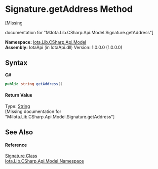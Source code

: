 # Signature.getAddress Method 
 

\[Missing <summary> documentation for "M:Iota.Lib.CSharp.Api.Model.Signature.getAddress"\]

**Namespace:**&nbsp;<a href="N_Iota_Lib_CSharp_Api_Model">Iota.Lib.CSharp.Api.Model</a><br />**Assembly:**&nbsp;IotaApi (in IotaApi.dll) Version: 1.0.0.0 (1.0.0.0)

## Syntax

**C#**<br />
``` C#
public string getAddress()
```


#### Return Value
Type: <a href="http://msdn2.microsoft.com/en-us/library/s1wwdcbf" target="_blank">String</a><br />\[Missing <returns> documentation for "M:Iota.Lib.CSharp.Api.Model.Signature.getAddress"\]

## See Also


#### Reference
<a href="T_Iota_Lib_CSharp_Api_Model_Signature">Signature Class</a><br /><a href="N_Iota_Lib_CSharp_Api_Model">Iota.Lib.CSharp.Api.Model Namespace</a><br />